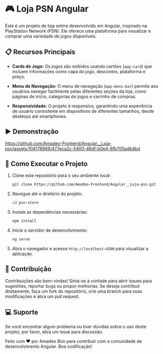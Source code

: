 # 🎮 Loja PSN Angular

Este é um projeto de loja online desenvolvido em Angular, inspirado na PlayStation Network (PSN). Ele oferece uma plataforma para visualizar e comprar uma variedade de jogos disponíveis.

## 📋 Recursos Principais

- **Cards de Jogo:** Os jogos são exibidos usando cartões (`app-card`) que incluem informações como capa do jogo, descontos, plataforma e preço.

- **Menu de Navegação:** O menu de navegação (`app-menu-bar`) permite aos usuários navegar facilmente pelas diferentes seções da loja, como páginas de início, categorias de jogos e carrinho de compras.

- **Responsividade:** O projeto é responsivo, garantindo uma experiência de usuário consistente em dispositivos de diferentes tamanhos, desde desktops até smartphones.

## ▶ Demonstração

https://github.com/Amadeo-Frontend/Angular__Loja-psn/assets/104178969/477eca2c-5400-48df-b0e4-8fb705adb4bd

## 🧾 Como Executar o Projeto

1. Clone este repositório para o seu ambiente local:

   ```bash
   git clone https://github.com/Amadeo-Frontend/Angular__Loja-psn.git
   ```

2. Navegue até o diretório do projeto:

   ```bash
   cd psn-store
   ```

3. Instale as dependências necessárias:

   ```bash
   npm install
   ```

4. Inicie o servidor de desenvolvimento:

   ```bash
   ng serve
   ```

5. Abra o navegador e acesse `http://localhost:4200` para visualizar a aplicação.

## 🧾 Contribuição

Contribuições são bem-vindas! Sinta-se à vontade para abrir issues para
sugestões, reportar bugs ou propor melhorias. Se deseja contribuir diretamente,
faça um fork do repositório, crie uma branch para suas modificações e abra um
pull request.

## 💻 Suporte

Se você encontrar algum problema ou tiver dúvidas sobre o uso deste projeto, por
favor, abra um issue para discussão.

Feito com ❤️ por Amadeo Bon para contribuir com a comunidade de desenvolvimento
Angular. Boa codificação!

